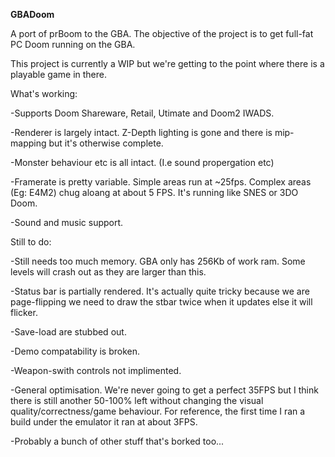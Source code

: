 **GBADoom**

A port of prBoom to the GBA. The objective of the project is to get full-fat PC Doom running on the GBA.

This project is currently a WIP but we're getting to the point where there is a playable game in there.

What's working:

-Supports Doom Shareware, Retail, Utimate and Doom2 IWADS.

-Renderer is largely intact. Z-Depth lighting is gone and there is mip-mapping but it's otherwise complete.

-Monster behaviour etc is all intact. (I.e sound propergation etc)

-Framerate is pretty variable. Simple areas run at ~25fps. Complex areas (Eg: E4M2) chug aloang at about 5 FPS. It's running like SNES or 3DO Doom.

-Sound and music support.


Still to do:

-Still needs too much memory. GBA only has 256Kb of work ram. Some levels will crash out as they are larger than this.

-Status bar is partially rendered. It's actually quite tricky because we are page-flipping we need to draw the stbar twice when it updates else it will flicker.

-Save-load are stubbed out.

-Demo compatability is broken.

-Weapon-swith controls not implimented.

-General optimisation. We're never going to get a perfect 35FPS but I think there is still another 50-100% left without changing the visual quality/correctness/game behaviour. For reference, the first time I ran a build under the emulator it ran at about 3FPS.

-Probably a bunch of other stuff that's borked too...
